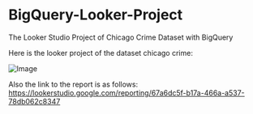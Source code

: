 # BigQuery-Looker-Project
The Looker Studio Project of Chicago Crime Dataset with BigQuery

Here is the looker project of the dataset chicago crime:

![Image](https://github.com/users/esrabeslioglu/projects/4/assets/52747952/ef227108-2069-4ec4-a03f-4653a7eb0211)


Also the link to the report is as follows:
https://lookerstudio.google.com/reporting/67a6dc5f-b17a-466a-a537-78db062c8347
